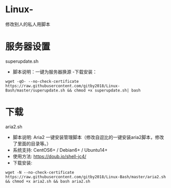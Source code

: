 # Linux-
修改别人的私人用脚本

# 服务器设置
superupdate.sh
- 脚本说明：一键为服务器换源
-下载安装：
```
wget -qO- --no-check-certificate https://raw.githubusercontent.com/gitby2018/Linux-Bash/master/superupdate.sh && chmod +x superupdate.sh| bash
```

# 下载
aria2.sh
- 脚本说明: Aria2 一键安装管理脚本（修改自逗比的一键安装aria2脚本，修改了里面的目录等。）
- 系统支持: CentOS6+ / Debian6+ / Ubuntu14+
- 使用方法: https://doub.io/shell-jc4/
- 下载安装:
```
wget -N --no-check-certificate https://raw.githubusercontent.com/gitby2018/Linux-Bash/master/aria2.sh && chmod +x aria2.sh && bash aria2.sh
```

